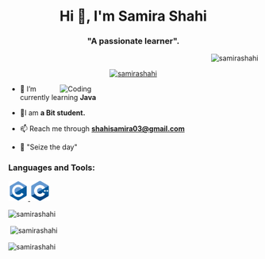 

<h1 align="center">Hi 👋, I'm Samira Shahi</h1>
<h3 align="center">"A passionate learner".</h3>

<p align="right"> <img src="https://komarev.com/ghpvc/?username=samirashahi&label=Profile%20views&color=0e75b6&style=flat" alt="samirashahi" /> </p>

<p align="center"> <a href="https://github.com/ryo-ma/github-profile-trophy"><img src="https://github-profile-trophy.vercel.app/?username=samirashahi" alt="samirashahi" /></a> </p>
<img align="right" alt="Coding" width="400" src="https://res.cloudinary.com/practicaldev/image/fetch/s--2bZIjPGC--/c_limit%2Cf_auto%2Cfl_progressive%2Cq_66%2Cw_880/https://dev-to-uploads.s3.amazonaws.com/i/d4tvukbt5mra37cvwklk.gif">


- 🌱 I’m currently learning **Java**

- 👩I am **a Bit student.**

- 📫 Reach me through **shahisamira03@gmail.com**

- 💪 "Seize the day"

<p align="left">
</p>

<h3 align="left">Languages and Tools:</h3>
<p align="left"> <a href="https://www.cprogramming.com/" target="_blank" rel="noreferrer"> <img src="https://raw.githubusercontent.com/devicons/devicon/master/icons/c/c-original.svg" alt="c" width="40" height="40"/> </a> <a href="https://www.w3schools.com/cpp/" target="_blank" rel="noreferrer"> <img src="https://raw.githubusercontent.com/devicons/devicon/master/icons/cplusplus/cplusplus-original.svg" alt="cplusplus" width="40" height="40"/> </a> </p>












<p><img align="center" src="https://github-readme-stats.vercel.app/api/top-langs?username=samirashahi&show_icons=true&locale=en&layout=compact" alt="samirashahi" /></p>

<p>&nbsp;<img align="center" src="https://github-readme-stats.vercel.app/api?username=samirashahi&show_icons=true&locale=en" alt="samirashahi" /></p>

<p><img align="center" src="https://github-readme-streak-stats.herokuapp.com/?user=samirashahi&" alt="samirashahi" /></p>

